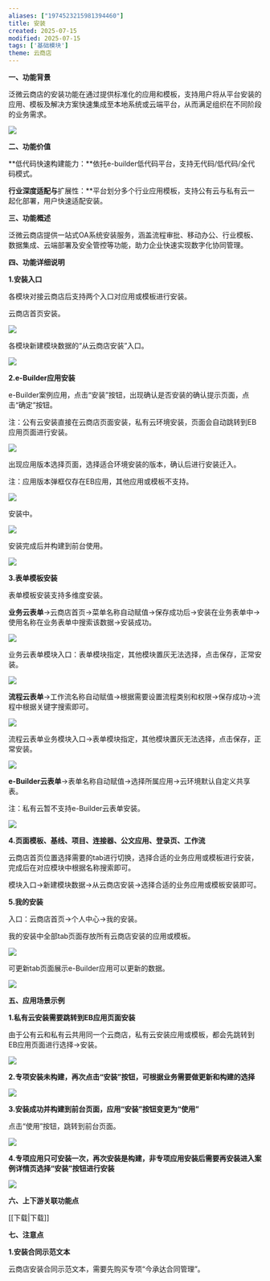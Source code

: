 ```yaml
---
aliases: ["1974523215981394460"]
title: 安装
created: 2025-07-15
modified: 2025-07-15
tags: ['基础模块']
theme: 云商店
---
```


**一、功能背景**

泛微云商店的安装功能在通过提供标准化的应用和模板，支持用户将从平台安装的应用、模板及解决方案快速集成至本地系统或云端平台，从而满足组织在不同阶段的业务需求。

![](https://myhelpdoc.oss-cn-heyuan.aliyuncs.com/mdimages/5d7a5f03be612699c68b8980c5b1039f.jpg)

**二、功能价值**

**低代码快速构建能力‌：**依托‌e-builder低代码平台‌，支持无代码/低代码/全代码模式。

**行业深度适配与**扩展性：**平台划分多个行业应用模板，支持公有云与私有云一起化部署，用户快速适配安装。

**三、功能概述**

泛微云商店提供一站式OA系统安装服务，涵盖流程审批、移动办公、行业模板、数据集成、云端部署及安全管控等功能，助力企业快速实现数字化协同管理。

**四、功能详细说明**

**1.安装入口**

各模块对接云商店后支持两个入口对应用或模板进行安装。

云商店首页安装。

![](https://myhelpdoc.oss-cn-heyuan.aliyuncs.com/mdimages/3b84acb110f8fb1e40d1d700cffcda47.jpg)

各模块新建模块数据的“从云商店安装”入口。

**![](https://myhelpdoc.oss-cn-heyuan.aliyuncs.com/mdimages/d4f136d7822b29d9c7d1d43761b28977.jpg)**

**2.e-Builder应用安装**

e-Builder案例应用，点击“安装”按钮，出现确认是否安装的确认提示页面，点击“确定”按钮。

注：公有云安装直接在云商店页面安装，私有云环境安装，页面会自动跳转到EB应用页面进行安装。

![](https://myhelpdoc.oss-cn-heyuan.aliyuncs.com/mdimages/4113d4f76799ada7014755da1a04c446.jpg)

出现应用版本选择页面，选择适合环境安装的版本，确认后进行安装迁入。

注：应用版本弹框仅存在EB应用，其他应用或模板不支持。

![](https://myhelpdoc.oss-cn-heyuan.aliyuncs.com/mdimages/fdd0b8a6f8bace30d11e3d5de33e54dd.jpg)

安装中。

![](https://myhelpdoc.oss-cn-heyuan.aliyuncs.com/mdimages/aea4e57dcfce04bb572f888a98a71051.jpg)

安装完成后并构建到前台使用。

![](https://myhelpdoc.oss-cn-heyuan.aliyuncs.com/mdimages/53e22e378365f7e5669e49d64a7ef3a2.jpg)

**3.表单模板安装**

表单模板安装支持多维度安装。

**业务云表单**->云商店首页->菜单名称自动赋值->保存成功后->安装在业务表单中->使用名称在业务表单中搜索该数据->安装成功。

![](https://myhelpdoc.oss-cn-heyuan.aliyuncs.com/mdimages/942c6a4d25c279b7062885b894900bb4.jpg)

业务云表单模块入口：表单模块指定，其他模块置灰无法选择，点击保存，正常安装。

![](https://myhelpdoc.oss-cn-heyuan.aliyuncs.com/mdimages/b57f995da41cde52f88136bf5d725300.jpg)

**流程云表单**->工作流名称自动赋值->根据需要设置流程类别和权限->保存成功->流程中根据关键字搜索即可。

![](https://myhelpdoc.oss-cn-heyuan.aliyuncs.com/mdimages/79113766ed0d8c6bf3656c8943b39406.jpg)

流程云表单业务模块入口->表单模块指定，其他模块置灰无法选择，点击保存，正常安装。

![](https://myhelpdoc.oss-cn-heyuan.aliyuncs.com/mdimages/fb487459ab91b7e939971f6d0c0080bb.jpg)

**e-Builder云表单**->表单名称自动赋值->选择所属应用->云环境默认自定义共享表。

注：私有云暂不支持e-Builder云表单安装。

![](https://myhelpdoc.oss-cn-heyuan.aliyuncs.com/mdimages/6d4ae38462e60a1a3e96e9b45a5816e5.jpg)

**4.页面模板、基线、项目、连接器、公文应用、登录页、工作流**

云商店首页位置选择需要的tab进行切换，选择合适的业务应用或模板进行安装，完成后在对应模块中根据名称搜索即可。

模块入口->新建模块数据->从云商店安装->选择合适的业务应用或模板安装即可。

**5.我的安装**

入口：云商店首页->个人中心->我的安装。

我的安装中全部tab页面存放所有云商店安装的应用或模板。

![](https://myhelpdoc.oss-cn-heyuan.aliyuncs.com/mdimages/72c6d42b953a6ab2bd90a4775a67a1b1.jpg)

可更新tab页面展示e-Builder应用可以更新的数据。

![](https://myhelpdoc.oss-cn-heyuan.aliyuncs.com/mdimages/78efa802b46611a1fd8c4c08f9757f57.jpg)

**五、应用场景示例**

**1.私有云安装需要跳转到EB应用页面安装**

由于公有云和私有云共用同一个云商店，私有云安装应用或模板，都会先跳转到EB应用页面进行选择->安装。

![](https://myhelpdoc.oss-cn-heyuan.aliyuncs.com/mdimages/20e2d6184f92f649d1a7ec9c8c8441c8.jpg)

**2.专项安装未构建，再次点击“安装”按钮，可根据业务需要做更新和构建的选择**

**![](https://myhelpdoc.oss-cn-heyuan.aliyuncs.com/mdimages/f11dfb30916e132d41c7bdd37e5507ef.jpg)**

**3.安装成功并构建到前台页面，应用“安装”按钮变更为“使用”**

点击“使用”按钮，跳转到前台页面。

**![](https://myhelpdoc.oss-cn-heyuan.aliyuncs.com/mdimages/db9a3cc621a2cbf877ad04ead1c47e29.jpg)**

**4.专项应用只可安装一次，再次安装是构建，非专项应用安装后需要再安装进入案例详情页选择“安装”按钮进行安装**

**![](https://myhelpdoc.oss-cn-heyuan.aliyuncs.com/mdimages/e074891b83f37f946c3c6cb2dc43acb6.jpg)**

**六、上下游关联功能点**

[[下载|下载]]

**七、注意点**

**1.安装合同示范文本**

云商店安装合同示范文本，需要先购买专项“今承达合同管理”。

